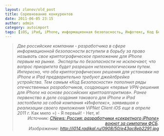 ```yaml
---
layout: zlonov/old_post
title: Соревнование конкурентов
date: 2011-06-05 23:15
author: admin
category: autoimport
tags: [iOS, iPad, iPhone, информационная безопасность, Инфотекс, Код Безопасности, комментарий]
---
```

<blockquote><em>Две российские компании - разработчика в сфере информационной безопасности вступили в борьбу за право называть свое криптографическое приложение для iPhone первым на рынке. </em>
<em>Эксперты по безопасности не исключают, что вопрос приоритета будет разрешен нетехнологическим путем. Интересно, что оба криптографических решения для установки на iPhone и iPad предварительно требуют джейлбрейка устройства.</em> <em>Тем самым «Код Безопасности» пополнил ряды отечественных разработчиков, создающих «первые VPN-решения для iPhone на основе российских криптоалгоритмов». Ранее первенство в деле создания такового для iPhone и iPad застолбила за собой компания «Инфотекс», заявившая о реализации своего приложения ViPNet Client iOS еще в апреле 2011 г.</em>
Как мило =)
- Я первый!
- Нет, я!
<div style="text-align: right;"><em>Источник: <a href="http://safe.cnews.ru/news/top/index.shtml?2011/06/06/442901">CNews: Россия: разработчики «секретного iPhone» воюют за симпатии ФСБ</a>.</em></div>
<div style="text-align: right;"><i>Изображение: <a href="http://i014.radikal.ru/0908/50/e43ac8eb2291.jpg">http://i014.radikal.ru/0908/50/e43ac8eb2291.jpg</a></i></div>
